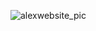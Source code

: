 ![alexwebsite_pic](https://github.com/MauricioTrujilloPerera/alexarguetaWebsite/assets/165510533/03a87c5f-06ed-4abf-8f3a-f259ef067865)
